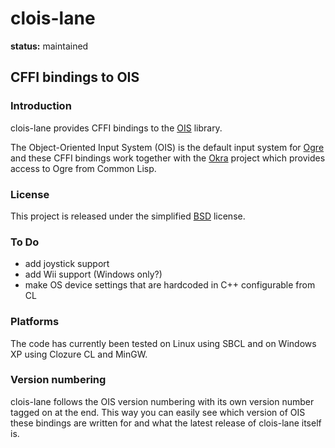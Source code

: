 # clois-lane

**status:** maintained


## CFFI bindings to OIS


### Introduction

clois-lane provides CFFI bindings to the
[OIS](http://en.wikipedia.org/wiki/Object_Oriented_Input_System)
library.

The Object-Oriented Input System (OIS) is the default input system for
[Ogre](http://www.ogre3d.org/) and these CFFI bindings work together
with the [Okra](http://github.com/aerique/okra) project which provides
access to Ogre from Common Lisp.


### License

This project is released under the simplified
[BSD](http://www.opensource.net/licenses/bsd-license.php) license.


### To Do

* add joystick support
* add Wii support (Windows only?)
* make OS device settings that are hardcoded in C++ configurable from
  CL


### Platforms

The code has currently been tested on Linux using SBCL and on Windows
XP using Clozure CL and MinGW.


### Version numbering

clois-lane follows the OIS version numbering with its own version
number tagged on at the end. This way you can easily see which version
of OIS these bindings are written for and what the latest release of
clois-lane itself is.
